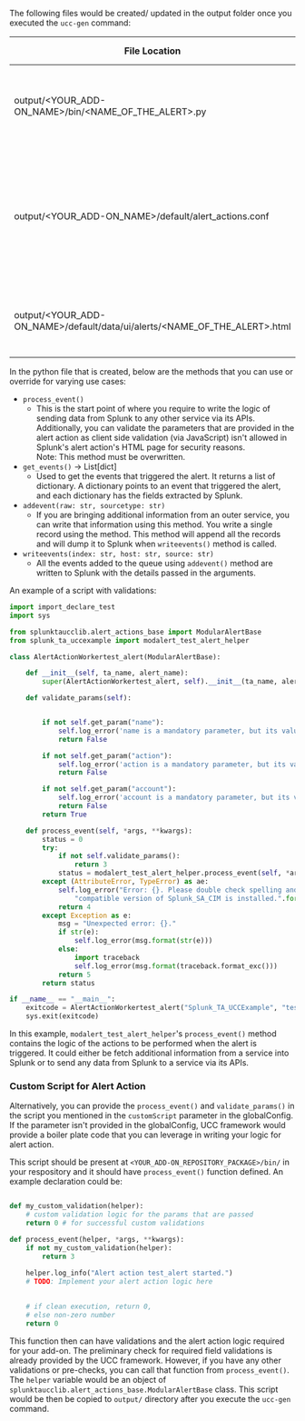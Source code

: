 The following files would be created/ updated in the output folder once you executed the `ucc-gen` command:

| File Location | Content Description | Action |
| ------ | ------ | -----|
| output/&lt;YOUR_ADD-ON_NAME&gt;/bin/&lt;NAME_OF_THE_ALERT&gt;.py | The logic that will be executed when the alert action would be executed. | Created |
| output/&lt;YOUR_ADD-ON_NAME&gt;/default/alert_actions.conf | Helps Splunk determine the parameters supported by the alert action when using `sendalert` Splunk command. | A stanza with the name as &lt;NAME_OF_THE_ALERT&gt; is created in this conf file.|
| output/&lt;YOUR_ADD-ON_NAME&gt;/default/data/ui/alerts/&lt;NAME_OF_THE_ALERT&gt;.html | HTML page of the Alert Action that will be rendered in the UI. | Created |

In the python file that is created, below are the methods that you can use or override for varying use cases:

- `process_event()`
    + This is the start point of where you require to write the logic of sending data from Splunk to any other
service via its APIs. Additionally, you can validate the parameters that are provided in the alert action
as client side validation (via JavaScript) isn't allowed in Splunk's alert action's HTML page for
security reasons. <br> Note: This method must be overwritten.
- `get_events()` -> List[dict]
    + Used to get the events that triggered the alert. It returns a list of dictionary. A dictionary points to an event that triggered the alert, and each dictionary has the fields extracted by Splunk.
- `addevent(raw: str, sourcetype: str)`
    + If you are bringing additional information from an outer service, you can write that information using this method. You write a single record using the method. This method will append all the records and will dump it to Splunk when `writeevents()` method is called.
- `writeevents(index: str, host: str, source: str)`
    + All the events added to the queue using `addevent()` method are written to Splunk with the details passed in the arguments.

An example of a script with validations:

```python
import import_declare_test
import sys

from splunktaucclib.alert_actions_base import ModularAlertBase
from splunk_ta_uccexample import modalert_test_alert_helper

class AlertActionWorkertest_alert(ModularAlertBase):

    def __init__(self, ta_name, alert_name):
        super(AlertActionWorkertest_alert, self).__init__(ta_name, alert_name)

    def validate_params(self):


        if not self.get_param("name"):
            self.log_error('name is a mandatory parameter, but its value is None.')
            return False

        if not self.get_param("action"):
            self.log_error('action is a mandatory parameter, but its value is None.')
            return False

        if not self.get_param("account"):
            self.log_error('account is a mandatory parameter, but its value is None.')
            return False
        return True

    def process_event(self, *args, **kwargs):
        status = 0
        try:
            if not self.validate_params():
                return 3
            status = modalert_test_alert_helper.process_event(self, *args, **kwargs)
        except (AttributeError, TypeError) as ae:
            self.log_error("Error: {}. Please double check spelling and also verify that a "
                "compatible version of Splunk_SA_CIM is installed.".format(str(ae)))
            return 4
        except Exception as e:
            msg = "Unexpected error: {}."
            if str(e):
                self.log_error(msg.format(str(e)))
            else:
                import traceback
                self.log_error(msg.format(traceback.format_exc()))
            return 5
        return status

if __name__ == "__main__":
    exitcode = AlertActionWorkertest_alert("Splunk_TA_UCCExample", "test_alert").run(sys.argv)
    sys.exit(exitcode)

```

In this example, `modalert_test_alert_helper`'s `process_event()` method contains the logic of the actions to be
performed when the alert is triggered. It could either be fetch additional information from a service
into Splunk or to send any data from Splunk to a service via its APIs.

### Custom Script for Alert Action

Alternatively, you can provide the `process_event()` and `validate_params()` in the script you mentioned in
the `customScript` parameter in the globalConfig. If the parameter isn't provided in the globalConfig, UCC framework would provide a boiler plate code that you can leverage in writing your logic for alert action.

This script should be present at `<YOUR_ADD-ON_REPOSITORY_PACKAGE>/bin/` in your respository and it should
have `process_event()` function defined. An example declaration could be:

```python

def my_custom_validation(helper):
    # custom validation logic for the params that are passed
    return 0 # for successful custom validations

def process_event(helper, *args, **kwargs):
    if not my_custom_validation(helper):
        return 3
    
    helper.log_info("Alert action test_alert started.")
    # TODO: Implement your alert action logic here

    
    # if clean execution, return 0, 
    # else non-zero number
    return 0

```

This function then can have validations and the alert action logic required for your add-on. The preliminary check for required field validations is already provided by the UCC framework. However, if you have any other validations or pre-checks, you can call that function from `process_event()`.
The `helper` variable would be an object of `splunktaucclib.alert_actions_base.ModularAlertBase` class.
This script would be then be copied to `output/` directory after you execute the `ucc-gen` command.
